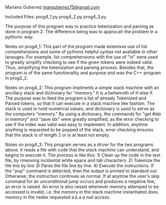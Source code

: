 Mariano Gutierrez
margutierrez75@gmail.com

Included Files:
prog4_1.py
prog4_2.py
prog4_3.py

The purpose of this program was to practice tokenization and parsing as done in
program 2. The difference being was to approcah the problem in a pythonic way.

Notes on prog4_1:
    This part of the program made extenisve use of list comprehsnsions and some 
    of pythons helpful syntax not avaliable in other lanauges. For example, list
    comprehensions with the use of "in" were used to greatly simplify checking
    to see if the given tokens were indeed valid. Thus, simplifying the tokenization
    and parsing process. Besides that, the program is of the same functionality and purpose and was the C++
    program in prog2_2. 
    
Notes on prog4_2:
    This program implments a simple stack machine with
    an ancillary stack and dictionary for "memory." It is a behemoth of if-else if. 
    The purpose was to feed the program  a list of already Tokenized and Parsed tokens, 
    so that it can execute in a stack machine like fashion. 
    The stack is used to hold numerical values, and dictionary is used 
    to serve as the computers "memory." By using a dictionary, the commands for
    "get #idx in memory" and "save idx" were greatly simplified, as the error checking to 
    see if the index was valid was easy to implement. In addition, anytime anything
    is requested to be popped of the stack, error checking ensures that the stack
    is of length 2 or is at least not empty. 

Notes on prog4_3:
    This program serves as a driver for the two programs above. It reads a file with
    code that the stack machine can understand, and begins to execute it.
    The process is like this:
    1) Clean up the code in the text file, by rmeoving incidental white space and tab
    characters.
    2) Tokenize the file line by line
    3) Parse the file line by line.
    4) Execute the instructions. If the "pop" command is detected, then the output is
    printed to standard out. Otherwise, the instruction continues as normal.
    If at anytime the user's skip command for an unconditional jump occurs and produces
    a negative line, an error is raised. An error is also raised whenever memory attemped to
    be accessed is invalid, i.e. the memory in the stack machine instantiated does memory
    in the nedex requested a.k.a a null access. 
    
    
    
    
